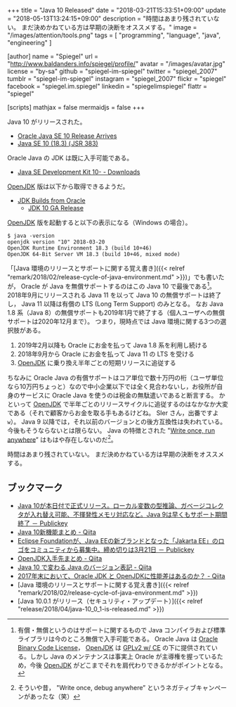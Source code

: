 +++
title = "Java 10 Released"
date = "2018-03-21T15:33:51+09:00"
update = "2018-05-13T13:24:15+09:00"
description = "時間はあまり残されていない。 まだ決めかねている方は早期の決断をオススメする。"
image = "/images/attention/tools.png"
tags  = [ "programming", "language", "java", "engineering" ]

[author]
  name      = "Spiegel"
  url       = "http://www.baldanders.info/spiegel/profile/"
  avatar    = "/images/avatar.jpg"
  license   = "by-sa"
  github    = "spiegel-im-spiegel"
  twitter   = "spiegel_2007"
  tumblr    = "spiegel-im-spiegel"
  instagram = "spiegel_2007"
  flickr    = "spiegel"
  facebook  = "spiegel.im.spiegel"
  linkedin  = "spiegelimspiegel"
  flattr    = "spiegel"

[scripts]
  mathjax = false
  mermaidjs = false
+++

Java 10 がリリースされた。

- [Oracle Java SE 10 Release Arrives](https://www.oracle.com/corporate/pressrelease/Java-10-032018.html)
- [Java SE 10 (18.3) ( JSR 383)](http://cr.openjdk.java.net/~iris/se/10/fr/java-se-10-fr-spec/)

Oracle Java の JDK は既に入手可能である。

- [Java SE Development Kit 10- - Downloads](http://www.oracle.com/technetwork/java/javase/downloads/jdk10-downloads-4416644.html)

[OpenJDK] 版は以下から取得できるようだ。

- [JDK Builds from Oracle](http://jdk.java.net/)
    - [JDK 10 GA Release](http://jdk.java.net/10/)

[OpenJDK] 版を起動すると以下の表示になる（Windows の場合）。

```text
$ java -version
openjdk version "10" 2018-03-20
OpenJDK Runtime Environment 18.3 (build 10+46)
OpenJDK 64-Bit Server VM 18.3 (build 10+46, mixed mode)
```

「[Java 環境のリリースとサポートに関する覚え書き]({{< relref "remark/2018/02/release-cycle-of-java-environment.md" >}})」でも書いたが， Oracle が Java を無償サポートするのはこの Java 10 で最後である[^lcs1]。
2018年9月にリリースされる Java 11 を以って Java 10 の無償サポートは終了し， Java 11 以降は有償の LTS (Long Term Support) のみとなる。
なお Java 1.8 系（Java 8）の無償サポートも2019年1月で終了する（個人ユーザへの無償サポートは2020年12月まで）。
つまり，現時点では Java 環境に関する3つの選択肢がある。

[^lcs1]: 有償・無償というのはサポートに関するもので Java コンパイラおよび標準ライブラリは今のところ無償で入手可能である。 Oracle Java は [Oracle Binary Code License](http://jdk.java.net/java-se-ri/10-bcl)， [OpenJDK] は [GPLv2 w/ CE](http://openjdk.java.net/legal/gplv2+ce.html) の下に提供されている。しかし Java のメンテナンスは事実上 Oracle が主導権を握っているため，今後 [OpenJDK] がどこまでそれを肩代わりできるかがポイントとなる。

1. 2019年2月以降も Oracle にお金を払って Java 1.8 系を利用し続ける
2. 2018年9月から Oracle にお金を払って Java 11 の LTS を受ける
3. [OpenJDK] に乗り換え半年ごとの短期リリースに追従する

ちなみに Oracle Java の有償サポートはコア単位で数十万円の桁（ユーザ単位なら10万円ちょっと）なので中小企業以下では全く見合わないし，お役所が自身のサービスに Oracle Java を使うのは税金の無駄遣いであると断言する。
かといって [OpenJDK] で半年ごとのリリースサイクルに追従するのはなかなか大変である（それで顧客からお金を取る手もあるけどね。 SIer さん，出番ですよ`w`）。
Java 9 以降では，それ以前のバージョンとの後方互換性は失われている。
今後もそうならないとは限らない。
Java の特徴とされた "[Write once, run anywhere](https://en.wikipedia.org/wiki/Write_once,_run_anywhere)” はもはや存在しないのだ[^wqda1]。

[^wqda1]: そういや昔， "Write once, debug anywhere” というネガティブキャンペーンがあったな（笑）

時間はあまり残されていない。
まだ決めかねている方は早期の決断をオススメする。

## ブックマーク

- [Java 10が本日付で正式リリース。ローカル変数の型推論、ガベージコレクタが入れ替え可能、不揮発性メモリ対応など。Java 9は早くもサポート期間終了 － Publickey](http://www.publickey1.jp/blog/18/java_10java_9.html)
- [Java 10新機能まとめ - Qiita](https://qiita.com/nowokay/items/d9bc4b3f715d17c2830d)
- [Eclipse Foundationが、Java EEの新ブランドとなった「Jakarta EE」のロゴをコミュニティから募集中。締め切りは3月21日 － Publickey](http://www.publickey1.jp/blog/18/eclipse_foundationjava_eejakarta_ee321.html)
- [OpenJDK入手先まとめ - Qiita](https://qiita.com/ykubota/items/582caa8621a5fc86d0a1)
- [Java 10 で変わる Java のバージョン表記 - Qiita](https://qiita.com/YujiSoftware/items/2c5a9117a577700ea540)
- [2017年末において、Oracle JDK と OpenJDKに性能差はあるのか？ - Qiita](https://qiita.com/ukiuni@github/items/5bb523c31bb4b4f9a278)
- [Java 環境のリリースとサポートに関する覚え書き]({{< relref "remark/2018/02/release-cycle-of-java-environment.md" >}})
- [Java 10.0.1 がリリース（セキュリティ・アップデート）]({{< relref "release/2018/04/java-10_0_1-is-released.md" >}})

[OpenJDK]: http://openjdk.java.net/
